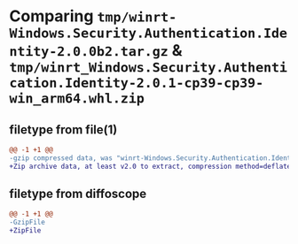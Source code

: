 # Comparing `tmp/winrt-Windows.Security.Authentication.Identity-2.0.0b2.tar.gz` & `tmp/winrt_Windows.Security.Authentication.Identity-2.0.1-cp39-cp39-win_arm64.whl.zip`

## filetype from file(1)

```diff
@@ -1 +1 @@
-gzip compressed data, was "winrt-Windows.Security.Authentication.Identity-2.0.0b2.tar", last modified: Sat Dec  2 18:24:55 2023, max compression
+Zip archive data, at least v2.0 to extract, compression method=deflate
```

## filetype from diffoscope

```diff
@@ -1 +1 @@
-GzipFile
+ZipFile
```

